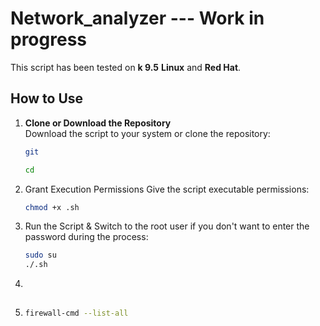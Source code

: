 # Network_analyzer --- Work in progress

This script has been tested on **k 9.5**  **Linux** and **Red Hat**.  


## How to Use

1. **Clone or Download the Repository**  
   Download the script to your system or clone the repository:
   ```bash
   git 
   
   cd 


2. Grant Execution Permissions
Give the script executable permissions:
   ```bash
   chmod +x .sh


4. Run the Script &
Switch to the root user if you don't want to enter the password during the process:
   ```bash
   sudo su
   ./.sh


6. 
   ```bash
   
  

8. 
   ```bash
   firewall-cmd --list-all
